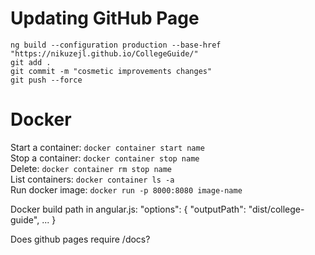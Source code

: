 # Updating GitHub Page
`ng build --configuration production --base-href "https://nikuzejl.github.io/CollegeGuide/"`  
`git add .`  
`git commit -m "cosmetic improvements changes"`  
`git push --force`  

# Docker
Start a container: `docker container start name`  
Stop a container: `docker container stop name`  
Delete: `docker container rm stop name`  
List containers: `docker container ls -a`  
Run docker image: `docker run -p 8000:8080 image-name`  

Docker build path in angular.js:
          "options": {
            "outputPath": "dist/college-guide",
             ...
            }

Does github pages require /docs?



